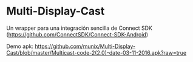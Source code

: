 # Multi-Display-Cast

Un wrapper para una integración sencilla de Connect SDK (https://github.com/ConnectSDK/Connect-SDK-Android)

Demo apk: https://github.com/munix/Multi-Display-Cast/blob/master/Multicast-code-2(2.0)-date-03-11-2016.apk?raw=true
